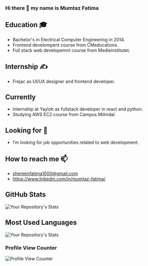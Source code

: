 ### Hi there 👋 my name is Mumtaz Fatima  
## Education 🎓
-  Bachelor's in Electrical Computer Engineering in 2014.
- Frontend develompent course from CMeducations.
- Full stack web developemnt course from Medieinstitutet. 
## Internship ✍ 
- Frejac as UI/UX designer and frontend developer.
## Currently
- Internship at Yayloh as fullstack developer in react and python. 
- Studying AWS EC2 course from Campus Mölndal.
## Looking for 🔭
-  I’m looking for job opportunities related to web development.

## How to reach me 📫
  - shereenfatima1000@gmail.com
  - https://www.linkedin.com/in/mumtaz-fatima/

## GitHub Stats
![Your Repository's Stats](https://github-readme-stats.vercel.app/api?username=momo1000&show_icons=true)

## Most Used Languages
![Your Repository's Stats](https://github-readme-stats.vercel.app/api/top-langs/?username=momo1000&theme=blue-green)

### Profile View Counter
![Profile View Counter](https://komarev.com/ghpvc/?username=momo1000)




